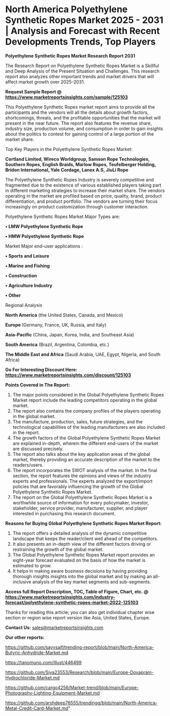 # North America Polyethylene Synthetic Ropes Market 2025 - 2031 | Analysis and Forecast with Recent Developments Trends, Top Players

<strong>Polyethylene Synthetic Ropes Market Research Report 2031</strong>

The Research Report on Polyethylene Synthetic Ropes Market is a Skillful and Deep Analysis of the Present Situation and Challenges. This research report also analyzes other important trends and market drivers that will affect market growth over 2025-2031.

<strong>Request Sample Report @ <a href=https://www.marketreportsinsights.com/sample/125103>https://www.marketreportsinsights.com/sample/125103</a></strong>

This Polyethylene Synthetic Ropes market report aims to provide all the participants and the vendors will all the details about growth factors, shortcomings, threats, and the profitable opportunities that the market will present in the near future. The report also features the revenue share, industry size, production volume, and consumption in order to gain insights about the politics to contest for gaining control of a large portion of the market share.

Top Key Players in the Polyethylene Synthetic Ropes Market:

<strong>Cortland Limited, Wireco Worldgroup, Samson Rope Technologies, Southern Ropes, English Braids, Marlow Ropes, Teufelberger Holding, Bridon International, Yale Cordage, Lanex A.S, JiuLi Rope</strong>

The Polyethylene Synthetic Ropes Industry is severely competitive and fragmented due to the existence of various established players taking part in different marketing strategies to increase their market share. The vendors operating in the market are profiled based on price, quality, brand, product differentiation, and product portfolio. The vendors are turning their focus increasingly on product customization through customer interaction.

Polyethylene Synthetic Ropes Market Major Types are:

<strong>• LMW Polyethylene Synthetic Rope

• HMW Polyethylene Synthetic Rope</strong>

Market Major end-user applications :

<strong>• Sports and Leisure

• Marine and Fishing

• Construction

• Agriculture Industry

• Other</strong>

Regional Analysis

</u><strong><b>North America</b></strong> (the United States, Canada, and Mexico)

<strong><b>Europe </b></strong>(Germany, France, UK, Russia, and Italy)

<strong><b>Asia-Pacific</b></strong> (China, Japan, Korea, India, and Southeast Asia)

<strong><b>South America</b></strong> (Brazil, Argentina, Colombia, etc.)

<strong><b>The Middle East and Africa</b></strong> (Saudi Arabia, UAE, Egypt, Nigeria, and South Africa)

<strong>Go For Interesting Discount Here: <a href=https://www.marketreportsinsights.com/discount/125103>https://www.marketreportsinsights.com/discount/125103</a></strong>

<strong>Points Covered in The Report:</strong>
<ol>
  <li>The major points considered in the Global Polyethylene Synthetic Ropes Market report include the leading competitors operating in the global market.</li>
  <li>The report also contains the company profiles of the players operating in the global market.</li>
  <li>The manufacture, production, sales, future strategies, and the technological capabilities of the leading manufacturers are also included in the report.</li>
  <li>The growth factors of the Global Polyethylene Synthetic Ropes Market are explained in-depth, wherein the different end-users of the market are discussed precisely.</li>
  <li>The report also talks about the key application areas of the global market, thereby providing an accurate description of the market to the readers/users.</li>
  <li>The report incorporates the SWOT analysis of the market. In the final section, the report features the opinions and views of the industry experts and professionals. The experts analyzed the export/import policies that are favorably influencing the growth of the Global Polyethylene Synthetic Ropes Market.</li>
  <li>The report on the Global Polyethylene Synthetic Ropes Market is a worthwhile source of information for every policymaker, investor, stakeholder, service provider, manufacturer, supplier, and player interested in purchasing this research document.</li>
</ol>
<strong>Reasons for Buying Global Polyethylene Synthetic Ropes Market Report:</strong>

<ol>
  <li>The report offers a detailed analysis of the dynamic competitive landscape that keeps the reader/client well ahead of the competitors.</li>
  <li>It also presents an in-depth view of the different factors driving or restraining the growth of the global market.</li>
  <li>The Global Polyethylene Synthetic Ropes Market report provides an eight-year forecast evaluated on the basis of how the market is estimated to grow.</li>
  <li>It helps in making aware business decisions by having providing thorough insights insights into the global market and by making an all-inclusive analysis of the key market segments and sub-segments.</li>
</ol>
<strong>Access full Report Description, TOC, Table of Figure, Chart, etc. @ <a href=https://www.marketreportsinsights.com/industry-forecast/polyethylene-synthetic-ropes-market-2022-125103>https://www.marketreportsinsights.com/industry-forecast/polyethylene-synthetic-ropes-market-2022-125103</a></strong>


Thanks for reading this article; you can also get individual chapter wise section or region wise report version like Asia, United States, Europe.

<strong>Contact Us:</strong>
sales@marketreportsinsights.com

<strong>Our other reports:</strong>

<a href=https://github.com/sayysaif/trending-report/blob/main/North-America-Butyric-Anhydride-Market.md>https://github.com/sayysaif/trending-report/blob/main/North-America-Butyric-Anhydride-Market.md</a>

<a href=https://tanomuno.com/illust/446499>https://tanomuno.com/illust/446499</a>

<a href=https://github.com/Siya23553/Research/blob/main/Europe-Doxapram-Hydrochloride-Market.md>https://github.com/Siya23553/Research/blob/main/Europe-Doxapram-Hydrochloride-Market.md</a>

<a href=https://github.com/cargo4256/Market-trend/blob/main/Europe-Photography-Lighting-Equipment-Market.md>https://github.com/cargo4256/Market-trend/blob/main/Europe-Photography-Lighting-Equipment-Market.md</a>

<a href=https://github.com/arshdeep76555/trendingg/blob/main/North-America-Metal-Credit-Card-Market.md>https://github.com/arshdeep76555/trendingg/blob/main/North-America-Metal-Credit-Card-Market.md</a>"
